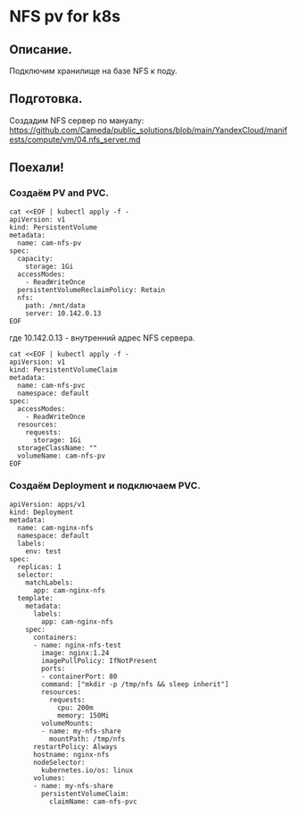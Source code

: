 # NFS pv for k8s

## Описание.
Подключим хранилище на базе NFS к поду.

## Подготовка.
Создадим NFS сервер по мануалу: https://github.com/Cameda/public_solutions/blob/main/YandexCloud/manifests/compute/vm/04.nfs_server.md

## Поехали!

### Создаём PV and PVC.
```
cat <<EOF | kubectl apply -f -
apiVersion: v1
kind: PersistentVolume
metadata:
  name: cam-nfs-pv
spec:
  capacity:
    storage: 1Gi
  accessModes:
    - ReadWriteOnce
  persistentVolumeReclaimPolicy: Retain
  nfs:
    path: /mnt/data
    server: 10.142.0.13
EOF
```
где 10.142.0.13 - внутренний адрес NFS сервера.

```
cat <<EOF | kubectl apply -f -
apiVersion: v1
kind: PersistentVolumeClaim
metadata:
  name: cam-nfs-pvc
  namespace: default
spec:
  accessModes:
    - ReadWriteOnce
  resources:
    requests:
      storage: 1Gi
  storageClassName: ""
  volumeName: cam-nfs-pv
EOF
```

### Создаём Deployment и подключаем PVC.
```
apiVersion: apps/v1
kind: Deployment
metadata:
  name: cam-nginx-nfs
  namespace: default
  labels:
    env: test
spec:
  replicas: 1
  selector:
    matchLabels:
      app: cam-nginx-nfs
  template:
    metadata:
      labels:
        app: cam-nginx-nfs
    spec:
      containers:
      - name: nginx-nfs-test
        image: nginx:1.24
        imagePullPolicy: IfNotPresent
        ports:
        - containerPort: 80
        command: ["mkdir -p /tmp/nfs && sleep inherit"]
        resources:
          requests:
            cpu: 200m
            memory: 150Mi
        volumeMounts:
        - name: my-nfs-share
          mountPath: /tmp/nfs
      restartPolicy: Always
      hostname: nginx-nfs
      nodeSelector:
        kubernetes.io/os: linux
      volumes:
      - name: my-nfs-share
        persistentVolumeClaim:
          claimName: cam-nfs-pvc
```
